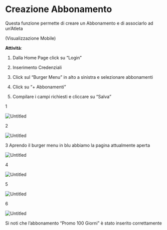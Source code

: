# Creazione Abbonamento

Questa funzione permette di creare un Abbonamento e di associarlo ad un’Atleta

(Visualizzazione Mobile)

**Attività**:

1. Dalla Home Page click su “Login”
2. Inserimento Credenziali
3. Click sul “Burger Menu” in alto a sinistra e selezionare abbonamenti

 4.   Click su “+ Abbonamenti”

1. Compilare i campi richiesti e cliccare su “Salva”

1

![Untitled](Creazione%20nuova%20palestra%20f0ca9bdfdd3a4b57a95e54a66f6ba1da/Untitled.png)

2

![Untitled](Creazione%20nuova%20palestra%20f0ca9bdfdd3a4b57a95e54a66f6ba1da/Untitled%201.png)

3 Aprendo il burger menu in blu abbiamo la pagina attualmente aperta

![Untitled](Creazione%20Abbonamento%20ebcc924cfedd4fd5be1d0d9b9e5d7f02/Untitled.png)

4 

![Untitled](Creazione%20Abbonamento%20ebcc924cfedd4fd5be1d0d9b9e5d7f02/Untitled%201.png)

5

![Untitled](Creazione%20Abbonamento%20ebcc924cfedd4fd5be1d0d9b9e5d7f02/Untitled%202.png)

6 

![Untitled](Creazione%20Abbonamento%20ebcc924cfedd4fd5be1d0d9b9e5d7f02/Untitled%203.png)

Si noti che l’abbonamento “Promo 100 Giorni” è stato inserito correttamente